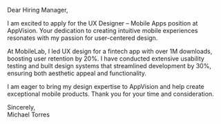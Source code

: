 Dear Hiring Manager,

I am excited to apply for the UX Designer – Mobile Apps position at AppVision. Your dedication to creating intuitive mobile experiences resonates with my passion for user-centered design.

At MobileLab, I led UX design for a fintech app with over 1M downloads, boosting user retention by 20%. I have conducted extensive usability testing and built design systems that streamlined development by 30%, ensuring both aesthetic appeal and functionality.

I am eager to bring my design expertise to AppVision and help create exceptional mobile products. Thank you for your time and consideration.

Sincerely,  
Michael Torres
